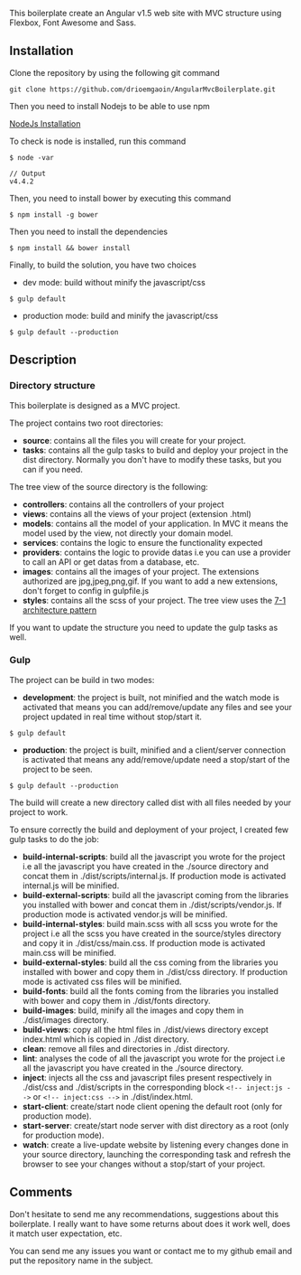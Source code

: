 This boilerplate create an Angular v1.5 web site with MVC structure using Flexbox, Font Awesome and Sass.

## Installation
Clone the repository by using the following git command
```
git clone https://github.com/drioemgaoin/AngularMvcBoilerplate.git
```

Then you need to install Nodejs to be able to use npm

[NodeJs Installation](https://openclassrooms.com/courses/des-applications-ultra-rapides-avec-node-js/installer-node-js)

To check is node is installed, run this command
```
$ node -var

// Output
v4.4.2
```

Then, you need to install bower by executing this command
```
$ npm install -g bower
```

Then you need to install the dependencies
```
$ npm install && bower install
```

Finally, to build the solution, you have two choices
- dev mode: build without minify the javascript/css
```
$ gulp default
```

- production mode: build and minify the javascript/css  
```
$ gulp default --production
```

## Description
### Directory structure
This boilerplate is designed as a MVC project.

The project contains two root directories:
- **source**: contains all the files you will create for your project.
- **tasks**: contains all the gulp tasks to build and deploy your project in the dist directory. Normally you don't have to modify these tasks, but you can if you need.

The tree view of the source directory is the following:
- **controllers**: contains all the controllers of your project
- **views**: contains all the views of your project (extension .html)
- **models**: contains all the model of your application. In MVC it means the model used by the view, not directly your domain model.
- **services**: contains the logic to ensure the functionality expected
- **providers**: contains the logic to provide datas i.e you can use a provider to call an API or get datas from a database, etc.
- **images**: contains all the images of your project. The extensions authorized are jpg,jpeg,png,gif. If you want to add a new extensions, don't forget to config in gulpfile.js
- **styles**: contains all the scss of your project. The tree view uses the [7-1 architecture pattern](https://sass-guidelin.es/#architecture)

If you want to update the structure you need to update the gulp tasks as well.  

### Gulp
The project can be build in two modes:
- **development**: the project is built, not minified and the watch mode is activated that means you can add/remove/update any files and see your project updated in real time without stop/start it.
```
$ gulp default
```
- **production**: the project is built, minified and a client/server connection is activated that means any add/remove/update need a stop/start of the project to be seen.
```
$ gulp default --production
```

The build will create a new directory called dist with all files needed by your project to work.

To ensure correctly the build and deployment of your project, I created few gulp tasks to do the job:
- **build-internal-scripts**: build all the javascript you wrote for the project i.e all the javascript you have created in the ./source directory and concat them in ./dist/scripts/internal.js. If production mode is activated internal.js will be minified.
- **build-external-scripts**: build all the javascript coming from the libraries you installed with bower and concat them in ./dist/scripts/vendor.js. If production mode is activated vendor.js will be minified.
- **build-internal-styles**: build main.scss with all scss you wrote for the project i.e all the scss you have created in the source/styles directory and copy it in ./dist/css/main.css. If production mode is activated main.css will be minified.
- **build-external-styles**: build all the css coming from the libraries you installed with bower and copy them in ./dist/css directory. If production mode is activated css files will be minified.
- **build-fonts**: build all the fonts coming from the libraries you installed with bower and copy them in ./dist/fonts directory.
- **build-images**: build, minify all the images and copy them in ./dist/images directory.
- **build-views**: copy all the html files in ./dist/views directory except index.html which is copied in ./dist directory.
- **clean**: remove all files and directories in ./dist directory.
- **lint**: analyses the code of all the javascript you wrote for the project i.e all the javascript you have created in the ./source directory.
- **inject**: injects all the css and javascript files present respectively in ./dist/css and ./dist/scripts in the corresponding block ```<!-- inject:js -->``` or ```<!-- inject:css -->``` in ./dist/index.html.
- **start-client**: create/start node client opening the default root (only for production mode).
- **start-server**: create/start node server with dist directory as a root (only for production mode).
- **watch**: create a live-update website by listening every changes done in your source directory, launching the corresponding task and refresh the browser to see your changes without a stop/start of your project.

## Comments
Don't hesitate to send me any recommendations, suggestions about this boilerplate. I really want to have some returns about does it work well, does it match user expectation, etc.

You can send me any issues you want or contact me to my github email and put the repository name in the subject.
